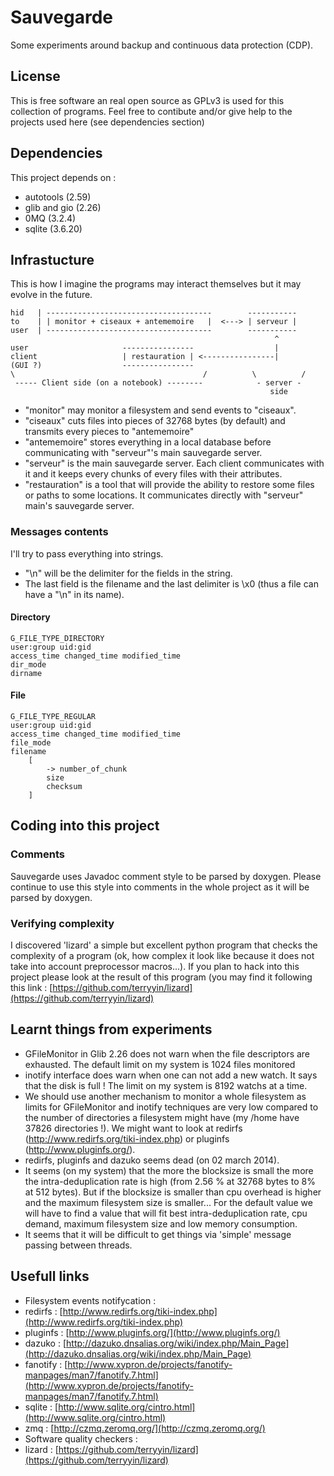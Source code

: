 # Sauvegarde

Some experiments around backup and continuous data protection (CDP).


## License

This is free software an real open source as GPLv3 is used for this
collection of programs. Feel free to contibute and/or give help to the
projects used here (see dependencies section)


## Dependencies

This project depends on :

* autotools     (2.59)
* glib and gio  (2.26)
* 0MQ           (3.2.4)
* sqlite        (3.6.20)


## Infrastucture

This is how I imagine the programs may interact themselves but it may
evolve in the future.

    hid   | -------------------------------------        -----------
    to    | | monitor + ciseaux + antememoire   |  <---> | serveur |
    user  | -------------------------------------        -----------
                                                               ^
    user                     ----------------                  |
    client                   | restauration | <----------------|
    (GUI ?)                  ----------------
    \                                          /          \          /
     ----- Client side (on a notebook) --------            - server -
                                                              side


* "monitor" may monitor a filesystem and send events to "ciseaux".
* "ciseaux" cuts files into pieces of 32768 bytes (by default) and transmits
  every pieces to "antememoire"
* "antememoire" stores everything in a local database before communicating
  with "serveur"'s main sauvegarde server.
* "serveur" is the main sauvegarde server. Each client communicates with it
  and it keeps every chunks of every files with their attributes.
* "restauration" is a tool that will provide the ability to restore some
  files or paths to some locations. It communicates directly with "serveur"
  main's sauvegarde server.


### Messages contents

I'll try to pass everything into strings.

* "\n" will be the delimiter for the fields in the string.
* The last field is the filename and the last delimiter is \x0 (thus a file
  can have a "\n" in its name).


#### Directory

    G_FILE_TYPE_DIRECTORY
    user:group uid:gid
    access_time changed_time modified_time
    dir_mode
    dirname


#### File

    G_FILE_TYPE_REGULAR
    user:group uid:gid
    access_time changed_time modified_time
    file_mode
    filename
        [
            -> number_of_chunk
            size
            checksum
        ]


## Coding into this project

### Comments

Sauvegarde uses Javadoc comment style to be parsed by doxygen. Please
continue to use this style into comments in the whole project as it will
be parsed by doxygen.


### Verifying complexity

I discovered 'lizard' a simple but excellent python program that checks the
complexity of a program (ok, how complex it look like because it does not
take into account preprocessor macros...). If you plan to hack into this
project please look at the result of this program (you may find it
following this link : [https://github.com/terryyin/lizard](https://github.com/terryyin/lizard)


## Learnt things from experiments

* GFileMonitor in Glib 2.26 does not warn when the file descriptors are
  exhausted. The default limit on my system is 1024 files monitored
* inotify interface does warn when one can not add a new watch. It says
  that the disk is full ! The limit on my system is 8192 watchs at a time.
* We should use another mechanism to monitor a whole filesystem as limits
  for GFileMonitor and inotify techniques are very low compared to the
  number of directories a filesystem might have (my /home have 37826
  directories !). We might want to look at redirfs
  (http://www.redirfs.org/tiki-index.php) or pluginfs
  (http://www.pluginfs.org/).
* redirfs, pluginfs and dazuko seems dead (on 02 march 2014).
* It seems (on my system) that the more the blocksize is small the more the
  intra-deduplication rate is high (from 2.56 % at 32768 bytes to 8% at 512
  bytes). But if the blocksize is smaller than cpu overhead is higher and
  the maximum filesystem size is smaller... For the default value we will
  have to find a value that will fit best intra-deduplication rate, cpu
  demand, maximum filesystem size and low memory consumption.
* It seems that it will be difficult to get things via 'simple' message
  passing between threads.


## Usefull links

* Filesystem events notifycation :
 * redirfs  : [http://www.redirfs.org/tiki-index.php](http://www.redirfs.org/tiki-index.php)
 * pluginfs : [http://www.pluginfs.org/](http://www.pluginfs.org/)
 * dazuko   : [http://dazuko.dnsalias.org/wiki/index.php/Main_Page](http://dazuko.dnsalias.org/wiki/index.php/Main_Page)
 * fanotify : [http://www.xypron.de/projects/fanotify-manpages/man7/fanotify.7.html](http://www.xypron.de/projects/fanotify-manpages/man7/fanotify.7.html)
* sqlite    : [http://www.sqlite.org/cintro.html](http://www.sqlite.org/cintro.html)
* zmq       : [http://czmq.zeromq.org/](http://czmq.zeromq.org/)
* Software quality checkers :
 * lizard   : [https://github.com/terryyin/lizard](https://github.com/terryyin/lizard)



